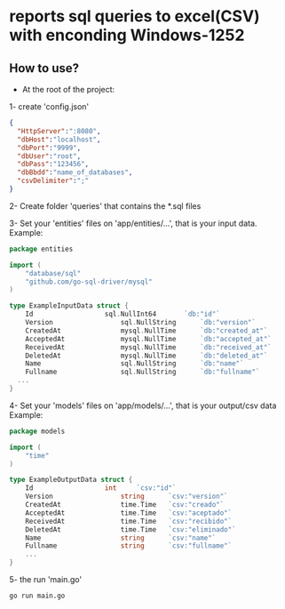 # reports sql queries to excel(CSV) with enconding Windows-1252
## How to use?
 * At the root of the project:
 
  1- create 'config.json'
  ```json
  {
    "HttpServer":":8080",
    "dbHost":"localhost",
    "dbPort":"9999",
    "dbUser":"root",
    "dbPass":"123456",
    "dbBbdd":"name_of_databases",
    "csvDelimiter":";"
  }
  ```
  
  2- Create folder 'queries' that contains the *.sql files
  
  3- Set your 'entities' files on 'app/entities/...', that is your input data. Example:
```go
package entities

import (
	"database/sql"
	"github.com/go-sql-driver/mysql"
)

type ExampleInputData struct {
	Id 					sql.NullInt64		`db:"id"`
	Version 				sql.NullString		`db:"version"`
	CreatedAt 				mysql.NullTime		`db:"created_at"`
	AcceptedAt 				mysql.NullTime		`db:"accepted_at"`
	ReceivedAt 				mysql.NullTime		`db:"received_at"`
	DeletedAt 				mysql.NullTime		`db:"deleted_at"`
	Name 					sql.NullString		`db:"name"`
	Fullname 				sql.NullString		`db:"fullname"`
  ...
}
```

  4- Set your 'models' files on 'app/models/...', that is your output/csv data Example:
```go
package models

import (
	"time"
)

type ExampleOutputData struct {
	Id 					int		`csv:"id"`
	Version 				string		`csv:"version"`
	CreatedAt 				time.Time	`csv:"creado"`
	AcceptedAt 				time.Time	`csv:"aceptado"`
	ReceivedAt 				time.Time	`csv:"recibido"`
	DeletedAt 				time.Time	`csv:"eliminado"`
	Name 					string		`csv:"name"`
  	Fullname 				string		`csv:"fullname"`
	...
}
```

  5- the run 'main.go' 
  ```sh
  go run main.go
  ```
